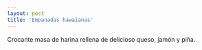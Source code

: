 ```yaml
---
layout: post
title: 'Empanadas hawaianas'
---
```

Crocante masa de harina rellena de delicioso queso, jamón y piña.

